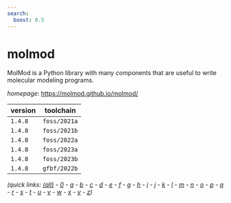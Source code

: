 ```yaml
---
search:
  boost: 0.5
---
```

# molmod

MolMod is a Python library with many components that are useful to write molecular modeling programs.

*homepage*: <https://molmod.github.io/molmod/>

version | toolchain
--------|----------
``1.4.8`` | ``foss/2021a``
``1.4.8`` | ``foss/2021b``
``1.4.8`` | ``foss/2022a``
``1.4.8`` | ``foss/2023a``
``1.4.8`` | ``foss/2023b``
``1.4.8`` | ``gfbf/2022b``


*(quick links: [(all)](../index.md) - [0](../0/index.md) - [a](../a/index.md) - [b](../b/index.md) - [c](../c/index.md) - [d](../d/index.md) - [e](../e/index.md) - [f](../f/index.md) - [g](../g/index.md) - [h](../h/index.md) - [i](../i/index.md) - [j](../j/index.md) - [k](../k/index.md) - [l](../l/index.md) - [m](../m/index.md) - [n](../n/index.md) - [o](../o/index.md) - [p](../p/index.md) - [q](../q/index.md) - [r](../r/index.md) - [s](../s/index.md) - [t](../t/index.md) - [u](../u/index.md) - [v](../v/index.md) - [w](../w/index.md) - [x](../x/index.md) - [y](../y/index.md) - [z](../z/index.md))*

